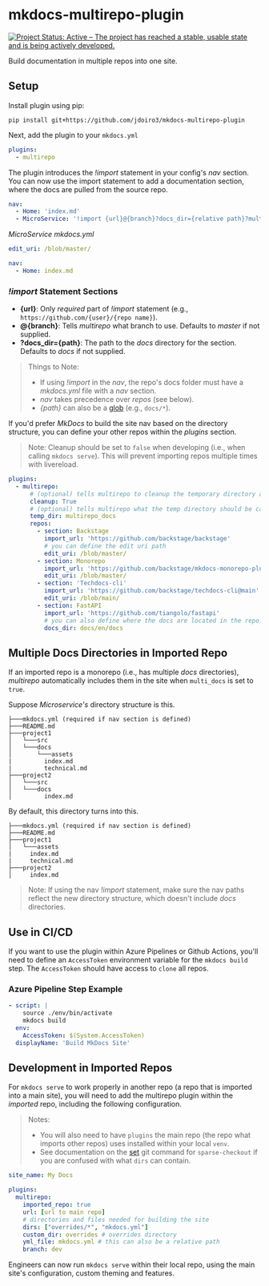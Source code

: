 # mkdocs-multirepo-plugin

[![Project Status: Active – The project has reached a stable, usable state and is being actively developed.](https://www.repostatus.org/badges/latest/active.svg)](https://www.repostatus.org/#active)

Build documentation in multiple repos into one site.

## Setup

Install plugin using pip:

```
pip install git+https://github.com/jdoiro3/mkdocs-multirepo-plugin
```

Next, add the plugin to your `mkdocs.yml`

```yaml
plugins:
  - multirepo
```

The plugin introduces the *!import* statement in your config's *nav* section. You can now use the import statement to add a documentation section, where the docs are pulled from the source repo.

```yaml
nav:
  - Home: 'index.md'
  - MicroService: '!import {url}@{branch}?docs_dir={relative path}?multi_docs=false'
```

*MicroService mkdocs.yml*
```yaml
edit_uri: /blob/master/

nav:
  - Home: index.md
```

### *!import* Statement Sections

- **{url}**: Only *required* part of *!import* statement (e.g., `https://github.com/{user}/{repo name}`).
- **@{branch}**: Tells *multirepo* what branch to use. Defaults to *master* if not supplied.
- **?docs_dir={path}**: The path to the *docs* directory for the section. Defaults to *docs* if not supplied.

> Things to Note:
>
> - If using *!import* in the *nav*, the repo's docs folder must have a *mkdocs.yml* file with a *nav* section.
> - *nav* takes precedence over *repos* (see below).
> - *{path}* can also be a [glob](https://en.wikipedia.org/wiki/Glob_(programming)) (e.g., `docs/*`).


If you'd prefer *MkDocs* to build the site nav based on the directory structure, you can define your other repos within the *plugins* section.

> Note:
> Cleanup should be set to `false` when developing (i.e., when calling `mkdocs serve`). This will prevent importing repos multiple times with livereload.

```yaml
plugins:
  - multirepo:
      # (optional) tells multirepo to cleanup the temporary directory after site is built.
      cleanup: True
      # (optional) tells multirepo what the temp directory should be called
      temp_dir: multirepo_docs
      repos:
        - section: Backstage
          import_url: 'https://github.com/backstage/backstage'
          # you can define the edit uri path
          edit_uri: /blob/master/
        - section: Monorepo
          import_url: 'https://github.com/backstage/mkdocs-monorepo-plugin'
          edit_uri: /blob/master/
        - section: 'Techdocs-cli'
          import_url: 'https://github.com/backstage/techdocs-cli@main'
          edit_uri: /blob/main/
        - section: FastAPI
          import_url: 'https://github.com/tiangolo/fastapi'
          # you can also define where the docs are located in the repo. Default is docs
          docs_dir: docs/en/docs
```

## Multiple Docs Directories in Imported Repo

If an imported repo is a monorepo (i.e., has multiple *docs* directories), *multirepo* automatically includes them in the site when `multi_docs` is set to `true`.

Suppose *Microservice's* directory structure is this.

```
├───mkdocs.yml (required if nav section is defined)
├───README.md
├───project1
│   └───src
│   └───docs
│       └───assets
|         index.md
|         technical.md
├───project2
│   └───src
│   └───docs
│         index.md
```

By default, this directory turns into this.

```
├───mkdocs.yml (required if nav section is defined)
├───README.md
├───project1
│   └───assets
|     index.md
|     technical.md
├───project2
│     index.md
```

> Note: If using the nav *!import* statement, make sure the nav paths reflect the new directory structure, which doesn't include *docs* directories.


## Use in CI/CD

If you want to use the plugin within Azure Pipelines or Github Actions, you'll need to define an `AccessToken` environment variable for the `mkdocs build` step. The `AccessToken` should have access to `clone` all repos.

### Azure Pipeline Step Example

```yaml
- script: |
    source ./env/bin/activate
    mkdocs build
  env:
    AccessToken: $(System.AccessToken)
  displayName: 'Build MkDocs Site'
```

## Development in Imported Repos

For `mkdocs serve` to work properly in another repo (a repo that is imported into a main site), you will need to add the multirepo plugin within the *imported* repo, including the following configuration.

> Notes:
> - You will also need to have `plugins` the main repo (the repo what imports other repos) uses installed within your local `venv`.
> - See documentation on the [set](https://git-scm.com/docs/git-sparse-checkout#Documentation/git-sparse-checkout.txt-emsetem) git command for `sparse-checkout` if you are confused with what `dirs` can contain.

```yml
site_name: My Docs

plugins:
  multirepo:
    imported_repo: true
    url: [url to main repo]
    # directories and files needed for building the site
    dirs: ["overrides/*", "mkdocs.yml"]
    custom_dir: overrides # overrides directory
    yml_file: mkdocs.yml # this can also be a relative path
    branch: dev
```

Engineers can now run `mkdocs serve` within their local repo, using the main site's configuration, custom theming and features.
